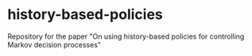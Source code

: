 # history-based-policies
Repository for the paper "On using history-based policies for controlling Markov decision processes"
